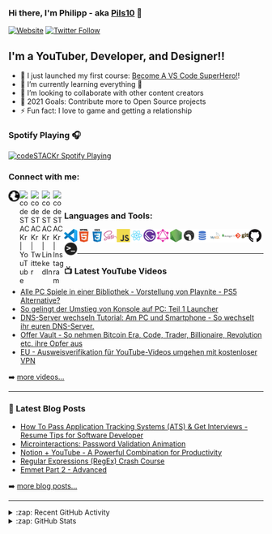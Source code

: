 ### Hi there, I'm Philipp - aka [Pils10][website] 👋

[![Website](https://img.shields.io/website?label=pils10.de&style=for-the-badge&url=https%3A%2F%2Fpils10.de)](https://pils10.de)
[![Twitter Follow](https://img.shields.io/twitter/follow/pilszehn?color=1DA1F2&logo=twitter&style=for-the-badge)](https://twitter.com/intent/follow?original_referer=https%3A%2F%2Fgithub.com%2Fpilszehn&screen_name=pilszehn)

## I'm a YouTuber, Developer, and Designer!!

- 🔭 I just launched my first course: [Become A VS Code SuperHero!][course]!
- 🌱 I’m currently learning everything 🤣
- 👯 I’m looking to collaborate with other content creators
- 🥅 2021 Goals: Contribute more to Open Source projects
- ⚡ Fun fact: I love to game and getting a relationship

### Spotify Playing 🎧

[<img src="https://now-playing-codestackr.vercel.app/api/spotify-playing" alt="codeSTACKr Spotify Playing" width="350" />](https://open.spotify.com/user/swyqyimdc12jajde4vpwd2x1b)

### Connect with me:

[<img align="left" alt="codeSTACKr.com" width="22px" src="https://raw.githubusercontent.com/iconic/open-iconic/master/svg/globe.svg" />][website]
[<img align="left" alt="codeSTACKr | YouTube" width="22px" src="https://cdn.jsdelivr.net/npm/simple-icons@v3/icons/youtube.svg" />][youtube]
[<img align="left" alt="codeSTACKr | Twitter" width="22px" src="https://cdn.jsdelivr.net/npm/simple-icons@v3/icons/twitter.svg" />][twitter]
[<img align="left" alt="codeSTACKr | LinkedIn" width="22px" src="https://cdn.jsdelivr.net/npm/simple-icons@v3/icons/linkedin.svg" />][linkedin]
[<img align="left" alt="codeSTACKr | Instagram" width="22px" src="https://cdn.jsdelivr.net/npm/simple-icons@v3/icons/instagram.svg" />][instagram]

<br />

### Languages and Tools:

[<img align="left" alt="Visual Studio Code" width="26px" src="https://raw.githubusercontent.com/github/explore/80688e429a7d4ef2fca1e82350fe8e3517d3494d/topics/visual-studio-code/visual-studio-code.png" />][webdevplaylist]
[<img align="left" alt="HTML5" width="26px" src="https://raw.githubusercontent.com/github/explore/80688e429a7d4ef2fca1e82350fe8e3517d3494d/topics/html/html.png" />][webdevplaylist]
[<img align="left" alt="CSS3" width="26px" src="https://raw.githubusercontent.com/github/explore/80688e429a7d4ef2fca1e82350fe8e3517d3494d/topics/css/css.png" />][cssplaylist]
[<img align="left" alt="Sass" width="26px" src="https://raw.githubusercontent.com/github/explore/80688e429a7d4ef2fca1e82350fe8e3517d3494d/topics/sass/sass.png" />][cssplaylist]
[<img align="left" alt="JavaScript" width="26px" src="https://raw.githubusercontent.com/github/explore/80688e429a7d4ef2fca1e82350fe8e3517d3494d/topics/javascript/javascript.png" />][jsplaylist]
[<img align="left" alt="React" width="26px" src="https://raw.githubusercontent.com/github/explore/80688e429a7d4ef2fca1e82350fe8e3517d3494d/topics/react/react.png" />][reactplaylist]
[<img align="left" alt="Gatsby" width="26px" src="https://raw.githubusercontent.com/github/explore/e94815998e4e0713912fed477a1f346ec04c3da2/topics/gatsby/gatsby.png" />][webdevplaylist]
[<img align="left" alt="GraphQL" width="26px" src="https://raw.githubusercontent.com/github/explore/80688e429a7d4ef2fca1e82350fe8e3517d3494d/topics/graphql/graphql.png" />][webdevplaylist]
[<img align="left" alt="Node.js" width="26px" src="https://raw.githubusercontent.com/github/explore/80688e429a7d4ef2fca1e82350fe8e3517d3494d/topics/nodejs/nodejs.png" />][webdevplaylist]
[<img align="left" alt="Deno" width="26px" src="https://raw.githubusercontent.com/github/explore/361e2821e2dea67711cde99c9c40ed357061cf27/topics/deno/deno.png" />][webdevplaylist]
[<img align="left" alt="SQL" width="26px" src="https://raw.githubusercontent.com/github/explore/80688e429a7d4ef2fca1e82350fe8e3517d3494d/topics/sql/sql.png" />][webdevplaylist]
[<img align="left" alt="MySQL" width="26px" src="https://raw.githubusercontent.com/github/explore/80688e429a7d4ef2fca1e82350fe8e3517d3494d/topics/mysql/mysql.png" />][webdevplaylist]
[<img align="left" alt="MongoDB" width="26px" src="https://raw.githubusercontent.com/github/explore/80688e429a7d4ef2fca1e82350fe8e3517d3494d/topics/mongodb/mongodb.png" />][webdevplaylist]
[<img align="left" alt="Git" width="26px" src="https://raw.githubusercontent.com/github/explore/80688e429a7d4ef2fca1e82350fe8e3517d3494d/topics/git/git.png" />][webdevplaylist]
[<img align="left" alt="GitHub" width="26px" src="https://raw.githubusercontent.com/github/explore/78df643247d429f6cc873026c0622819ad797942/topics/github/github.png" />][webdevplaylist]
[<img align="left" alt="Terminal" width="26px" src="https://raw.githubusercontent.com/github/explore/80688e429a7d4ef2fca1e82350fe8e3517d3494d/topics/terminal/terminal.png" />][webdevplaylist]

<br />
<br />

---

### 📺 Latest YouTube Videos

<!-- YOUTUBE:START -->
- [Alle PC Spiele in einer Bibliothek - Vorstellung von Playnite - PS5 Alternative?](https://www.youtube.com/watch?v=XuCmT7H63to)
- [So gelingt der Umstieg von Konsole auf PC: Teil 1 Launcher](https://www.youtube.com/watch?v=i2iXfzaOB1c)
- [DNS-Server wechseln Tutorial: Am PC und Smartphone - So wechselt ihr euren DNS-Server.](https://www.youtube.com/watch?v=BtrFS-Wjj74)
- [Offer Vault - So nehmen Bitcoin Era, Code, Trader, Billionaire, Revolution etc. ihre Opfer aus](https://www.youtube.com/watch?v=USId2YFy9hM)
- [EU - Ausweisverifikation für YouTube-Videos umgehen mit kostenloser VPN](https://www.youtube.com/watch?v=RofUTTuKNk8)
<!-- YOUTUBE:END -->

➡️ [more videos...](https://youtube.com/pils10)

---

### 📕 Latest Blog Posts

<!-- BLOG-POST-LIST:START -->
- [How To Pass Application Tracking Systems &lpar;ATS&rpar; &amp; Get Interviews - Resume Tips for Software Developer](https://dev.to/codestackr/how-to-pass-application-tracking-systems-ats-get-interviews-resume-tips-for-software-developer-4bmo)
- [Microinteractions: Password Validation Animation](https://dev.to/codestackr/microinteractions-password-validation-animation-5629)
- [Notion + YouTube - A Powerful Combination for Productivity](https://dev.to/codestackr/notion-youtube-a-powerful-combination-for-productivity-1def)
- [Regular Expressions &lpar;RegEx&rpar; Crash Course](https://dev.to/codestackr/regular-expressions-regex-crash-course-248n)
- [Emmet Part 2 - Advanced](https://dev.to/codestackr/emmet-part-2-advanced-4c65)
<!-- BLOG-POST-LIST:END -->

➡️ [more blog posts...](https://pils10.de)

---

<details>
  <summary>:zap: Recent GitHub Activity</summary>
  
<!--START_SECTION:activity-->
<!--END_SECTION:activity-->

</details>

<details>
  <summary>:zap: GitHub Stats</summary>

  [![Pils10's GitHub stats](https://github-readme-stats.vercel.app/api?username=pils10)](https://github.com/anuraghazra/github-readme-stats)

</details>

[website]: https://pils10.de
[course]: http://pils10.de
[twitter]: https://twitter.com/pilszehn
[youtube]: https://youtube.com/pils10
[instagram]: https://instagram.com/pilszehn
[linkedin]: https://linkedin.com/in/pils10
[webdevplaylist]: https://www.youtube.com/playlist?list=PLkwxH9e_vrAJ0WbEsFA9W3I1W-g_BTsbt
[jsplaylist]: https://www.youtube.com/playlist?list=PLkwxH9e_vrALRJKu7wfXby3MKeflhTu6B
[cssplaylist]: https://www.youtube.com/playlist?list=PLkwxH9e_vrALSdvZuEh6gqQdmDoDIoqz4
[reactplaylist]: https://www.youtube.com/playlist?list=PLkwxH9e_vrAK4TdffpxKY3QGyHCpxFcQ0
